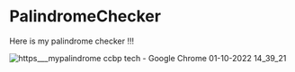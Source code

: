 # PalindromeChecker
Here is my palindrome checker !!!


![https___mypalindrome ccbp tech - Google Chrome 01-10-2022 14_39_21](https://user-images.githubusercontent.com/98967892/193402162-0170f993-5f13-4fc8-a6aa-3ec9d7ce8afe.png)
